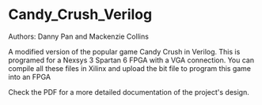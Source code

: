 # Candy_Crush_Verilog

Authors: Danny Pan and Mackenzie Collins

A modified version of the popular game Candy Crush in Verilog. This is programed for a Nexsys 3 Spartan 6 FPGA with a VGA connection. You can compile all these files in Xilinx and upload the bit file to program this game into an FPGA

Check the PDF for a more detailed documentation of the project's design.